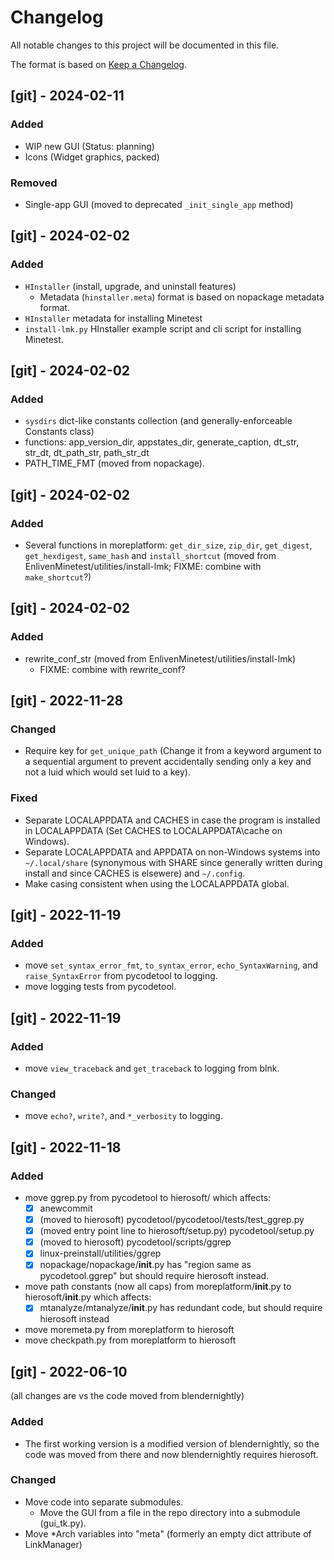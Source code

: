 # Changelog
All notable changes to this project will be documented in this file.

The format is based on [Keep a Changelog](https://keepachangelog.com/en/1.0.0/).


## [git] - 2024-02-11
### Added
- WIP new GUI (Status: planning)
- Icons (Widget graphics, packed)

### Removed
- Single-app GUI (moved to deprecated `_init_single_app` method)


## [git] - 2024-02-02
### Added
- `HInstaller` (install, upgrade, and uninstall features)
  - Metadata (`hinstaller.meta`) format is based on nopackage metadata format.
- `HInstaller` metadata for installing Minetest
- `install-lmk.py` HInstaller example script and cli script for installing Minetest.


## [git] - 2024-02-02
### Added
- `sysdirs` dict-like constants collection (and generally-enforceable Constants class)
- functions: app_version_dir, appstates_dir, generate_caption, dt_str, str_dt, dt_path_str, path_str_dt
- PATH_TIME_FMT (moved from nopackage).


## [git] - 2024-02-02
### Added
- Several functions in moreplatform: `get_dir_size`, `zip_dir`, `get_digest`, `get_hexdigest`, `same_hash` and `install_shortcut` (moved from EnlivenMinetest/utilities/install-lmk; FIXME: combine with `make_shortcut`?)


## [git] - 2024-02-02
### Added
- rewrite_conf_str (moved from EnlivenMinetest/utilities/install-lmk)
  - FIXME: combine with rewrite_conf?


## [git] - 2022-11-28
### Changed
- Require key for `get_unique_path` (Change it from a keyword argument
  to a sequential argument to prevent accidentally sending only a key
  and not a luid which would set luid to a key).
### Fixed
- Separate LOCALAPPDATA and CACHES in case the program is installed in
  LOCALAPPDATA (Set CACHES to LOCALAPPDATA\cache on Windows).
- Separate LOCALAPPDATA and APPDATA on non-Windows systems into
  `~/.local/share` (synonymous with SHARE since generally written during
  install and since CACHES is elsewere) and `~/.config`.
- Make casing consistent when using the LOCALAPPDATA global.


## [git] - 2022-11-19
### Added
- move `set_syntax_error_fmt`, `to_syntax_error`, `echo_SyntaxWarning`, and `raise_SyntaxError` from pycodetool to logging.
- move logging tests from pycodetool.


## [git] - 2022-11-19
### Added
- move `view_traceback` and `get_traceback` to logging from blnk.

### Changed
- move `echo?`, `write?`, and `*_verbosity` to logging.


## [git] - 2022-11-18
### Added
- move ggrep.py from pycodetool to hierosoft/ which affects:
  - [x] anewcommit
  - [x] (moved to hierosoft) pycodetool/pycodetool/tests/test_ggrep.py
  - [x] (moved entry point line to hierosoft/setup.py) pycodetool/setup.py
  - [x] (moved to hierosoft) pycodetool/scripts/ggrep
  - [x] linux-preinstall/utilities/ggrep
  - [x] nopackage/nopackage/__init__.py has "region same as pycodetool.ggrep" but should require hierosoft instead.
- move path constants (now all caps) from moreplatform/__init__.py to hierosoft/__init__.py which affects:
  - [x] mtanalyze/mtanalyze/__init__.py has redundant code, but should require hierosoft instead
- move moremeta.py from moreplatform to hierosoft
- move checkpath.py from moreplatform to hierosoft


## [git] - 2022-06-10
(all changes are vs the code moved from blendernightly)

### Added
- The first working version is a modified version of blendernightly, so the code was moved from there and now blendernightly requires hierosoft.

### Changed
- Move code into separate submodules.
  - Move the GUI from a file in the repo directory into a submodule (gui_tk.py).
- Move *Arch variables into "meta" (formerly an empty dict attribute of LinkManager)
